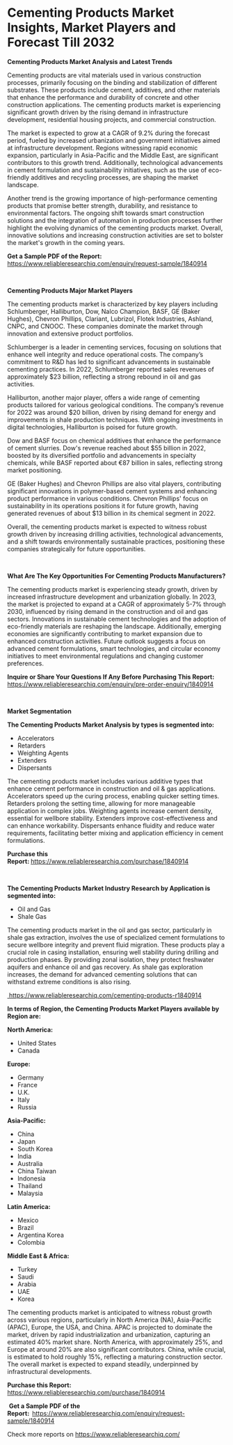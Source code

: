 <p><h1>Cementing Products Market Insights, Market Players and Forecast Till 2032</h1></p><p><strong>Cementing Products Market Analysis and Latest Trends</strong></p>
<p><p>Cementing products are vital materials used in various construction processes, primarily focusing on the binding and stabilization of different substrates. These products include cement, additives, and other materials that enhance the performance and durability of concrete and other construction applications. The cementing products market is experiencing significant growth driven by the rising demand in infrastructure development, residential housing projects, and commercial construction.</p><p>The market is expected to grow at a CAGR of 9.2% during the forecast period, fueled by increased urbanization and government initiatives aimed at infrastructure development. Regions witnessing rapid economic expansion, particularly in Asia-Pacific and the Middle East, are significant contributors to this growth trend. Additionally, technological advancements in cement formulation and sustainability initiatives, such as the use of eco-friendly additives and recycling processes, are shaping the market landscape.</p><p>Another trend is the growing importance of high-performance cementing products that promise better strength, durability, and resistance to environmental factors. The ongoing shift towards smart construction solutions and the integration of automation in production processes further highlight the evolving dynamics of the cementing products market. Overall, innovative solutions and increasing construction activities are set to bolster the market's growth in the coming years.</p></p>
<p><strong>Get a Sample PDF of the Report:&nbsp;</strong> <a href="https://www.reliableresearchiq.com/enquiry/request-sample/1840914?utm_campaign=3519&utm_medium=2&utm_source=Github&utm_content=ia&utm_term=01042025&utm_id=cementing-products">https://www.reliableresearchiq.com/enquiry/request-sample/1840914</a></p>
<p>&nbsp;</p>
<p><strong>Cementing Products Major Market Players</strong></p>
<p><p>The cementing products market is characterized by key players including Schlumberger, Halliburton, Dow, Nalco Champion, BASF, GE (Baker Hughes), Chevron Phillips, Clariant, Lubrizol, Flotek Industries, Ashland, CNPC, and CNOOC. These companies dominate the market through innovation and extensive product portfolios.</p><p>Schlumberger is a leader in cementing services, focusing on solutions that enhance well integrity and reduce operational costs. The company’s commitment to R&D has led to significant advancements in sustainable cementing practices. In 2022, Schlumberger reported sales revenues of approximately $23 billion, reflecting a strong rebound in oil and gas activities.</p><p>Halliburton, another major player, offers a wide range of cementing products tailored for various geological conditions. The company’s revenue for 2022 was around $20 billion, driven by rising demand for energy and improvements in shale production techniques. With ongoing investments in digital technologies, Halliburton is poised for future growth.</p><p>Dow and BASF focus on chemical additives that enhance the performance of cement slurries. Dow's revenue reached about $55 billion in 2022, boosted by its diversified portfolio and advancements in specialty chemicals, while BASF reported about €87 billion in sales, reflecting strong market positioning.</p><p>GE (Baker Hughes) and Chevron Phillips are also vital players, contributing significant innovations in polymer-based cement systems and enhancing product performance in various conditions. Chevron Phillips' focus on sustainability in its operations positions it for future growth, having generated revenues of about $13 billion in its chemical segment in 2022.</p><p>Overall, the cementing products market is expected to witness robust growth driven by increasing drilling activities, technological advancements, and a shift towards environmentally sustainable practices, positioning these companies strategically for future opportunities.</p></p>
<p>&nbsp;</p>
<p><strong>What Are The Key Opportunities For Cementing Products Manufacturers?</strong></p>
<p><p>The cementing products market is experiencing steady growth, driven by increased infrastructure development and urbanization globally. In 2023, the market is projected to expand at a CAGR of approximately 5-7% through 2030, influenced by rising demand in the construction and oil and gas sectors. Innovations in sustainable cement technologies and the adoption of eco-friendly materials are reshaping the landscape. Additionally, emerging economies are significantly contributing to market expansion due to enhanced construction activities. Future outlook suggests a focus on advanced cement formulations, smart technologies, and circular economy initiatives to meet environmental regulations and changing customer preferences.</p></p>
<p><strong>Inquire or Share Your Questions If Any Before Purchasing This Report:</strong> <a href="https://www.reliableresearchiq.com/enquiry/pre-order-enquiry/1840914?utm_campaign=3519&utm_medium=2&utm_source=Github&utm_content=ia&utm_term=01042025&utm_id=cementing-products">https://www.reliableresearchiq.com/enquiry/pre-order-enquiry/1840914</a></p>
<p>&nbsp;</p>
<p><strong>Market Segmentation</strong></p>
<p><strong>The Cementing Products Market Analysis by types is segmented into:</strong></p>
<p><ul><li>Accelerators</li><li>Retarders</li><li>Weighting Agents</li><li>Extenders</li><li>Dispersants</li></ul></p>
<p><p>The cementing products market includes various additive types that enhance cement performance in construction and oil & gas applications. Accelerators speed up the curing process, enabling quicker setting times. Retarders prolong the setting time, allowing for more manageable application in complex jobs. Weighting agents increase cement density, essential for wellbore stability. Extenders improve cost-effectiveness and can enhance workability. Dispersants enhance fluidity and reduce water requirements, facilitating better mixing and application efficiency in cement formulations.</p></p>
<p><strong>Purchase this Report:&nbsp;</strong><a href="https://www.reliableresearchiq.com/purchase/1840914?utm_campaign=3519&utm_medium=2&utm_source=Github&utm_content=ia&utm_term=01042025&utm_id=cementing-products">https://www.reliableresearchiq.com/purchase/1840914</a></p>
<p>&nbsp;</p>
<p><strong>The Cementing Products Market Industry Research by Application is segmented into:</strong></p>
<p><ul><li>Oil and Gas</li><li>Shale Gas</li></ul></p>
<p><p>The cementing products market in the oil and gas sector, particularly in shale gas extraction, involves the use of specialized cement formulations to secure wellbore integrity and prevent fluid migration. These products play a crucial role in casing installation, ensuring well stability during drilling and production phases. By providing zonal isolation, they protect freshwater aquifers and enhance oil and gas recovery. As shale gas exploration increases, the demand for advanced cementing solutions that can withstand extreme conditions is also rising.</p></p>
<p><a href="https://www.reliableresearchiq.com/cementing-products-r1840914?utm_campaign=3519&utm_medium=2&utm_source=Github&utm_content=ia&utm_term=01042025&utm_id=cementing-products">&nbsp;https://www.reliableresearchiq.com/cementing-products-r1840914</a></p>
<p><strong>In terms of Region, the Cementing Products Market Players available by Region are:</strong></p>
<p>
    <p> <strong> North America: </strong>
        <ul>
            <li>United States</li>
            <li>Canada</li>
        </ul>
        </p> 
    <p> <strong> Europe: </strong>
        <ul>
            <li>Germany</li>
            <li>France</li>
            <li>U.K.</li>
            <li>Italy</li>
            <li>Russia</li>
        </ul>
        </p> 
    <p> <strong> Asia-Pacific: </strong>
        <ul>
            <li>China</li>
            <li>Japan</li>
            <li>South Korea</li>
            <li>India</li>
            <li>Australia</li>
            <li>China Taiwan</li>
            <li>Indonesia</li>
            <li>Thailand</li>
            <li>Malaysia</li>
        </ul>
        </p> 
    <p> <strong> Latin America: </strong>
        <ul>
            <li>Mexico</li>
            <li>Brazil</li>
            <li>Argentina Korea</li>
            <li>Colombia</li>
        </ul>
        </p> 
    <p> <strong> Middle East & Africa: </strong>
        <ul>
            <li>Turkey</li>
            <li>Saudi</li>
            <li>Arabia</li>
            <li>UAE</li>
            <li>Korea</li>
        </ul>
    </p>
    </p>
<p><p>The cementing products market is anticipated to witness robust growth across various regions, particularly in North America (NA), Asia-Pacific (APAC), Europe, the USA, and China. APAC is projected to dominate the market, driven by rapid industrialization and urbanization, capturing an estimated 40% market share. North America, with approximately 25%, and Europe at around 20% are also significant contributors. China, while crucial, is estimated to hold roughly 15%, reflecting a maturing construction sector. The overall market is expected to expand steadily, underpinned by infrastructural developments.</p></p>
<p><strong>Purchase this Report: </strong><a href="https://www.reliableresearchiq.com/purchase/1840914?utm_campaign=3519&utm_medium=2&utm_source=Github&utm_content=ia&utm_term=01042025&utm_id=cementing-products">https://www.reliableresearchiq.com/purchase/1840914</a></p>
<p>&nbsp;<strong>Get a Sample PDF of the Report:&nbsp;&nbsp;</strong><a href="https://www.reliableresearchiq.com/enquiry/request-sample/1840914?utm_campaign=3519&utm_medium=2&utm_source=Github&utm_content=ia&utm_term=01042025&utm_id=cementing-products">https://www.reliableresearchiq.com/enquiry/request-sample/1840914</a></p>
<p><strong></strong></p>
<p>Check more reports on <a href="https://www.reliableresearchiq.com/?utm_campaign=3519&utm_medium=2&utm_source=Github&utm_content=ia&utm_term=01042025&utm_id=cementing-products">https://www.reliableresearchiq.com/</a></p>